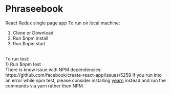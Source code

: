 # Phraseebook
React Redux single page app
To run on local machine: 
1) Clone or Download
2) Run $npm install
3) Run $npm start
</br>
To run test:
</br>
1) Run $npm test
</br>
There is know issue with NPM dependencies: https://github.com/facebook/create-react-app/issues/5259
If you run into an error while npm test, please consider installing <a href="https://yarnpkg.com/en/docs/install#mac-stable">yearn</a> instead and run the commands via yarn rather then NPM. 

